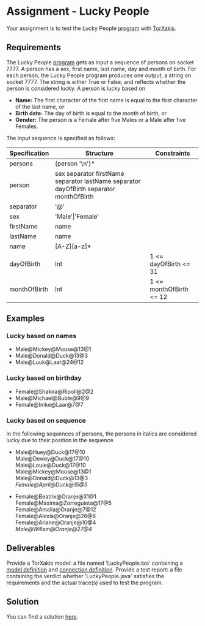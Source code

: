 # Assignment - Lucky People

Your assignment is to test the Lucky People [program][8] with [TorXakis][7].

## Requirements

The Lucky People [program][8] gets as input a sequence of persons on socket 7777.
A person has a sex, first name, last name, day and month of birth.
For each person, the Lucky People program produces one output, a string on socket 7777.
The string is either True or False, and reflects whether the person is considered lucky.
A person is lucky based on

*   **Name:** The first character of the first name is equal to the first character of the last name, or
*   **Birth date:** The day of birth is equal to the month of birth, or
*   **Gender:** The person is a Female after five Males or a Male after five Females.

The input sequence is specified as follows:

| Specification | Structure | Constraints |
|-|-|-|
| persons | (person '\n')* ||
| person | sex separator firstName separator lastName separator dayOfBirth separator monthOfBirth ||
| separator | '@' ||
| sex | 'Male'\|'Female' ||
| firstName | name ||
| lastName | name ||
| name | [A-Z][a-z]* ||
| dayOfBirth | Int | 1 <= dayOfBirth <= 31 |
| monthOfBirth | Int | 1 <= monthOfBirth <= 12 |
## Examples

### Lucky based on names

*   Male@Mickey@Mouse@13@1
*   Male@Donald@Duck@13@3
*   Male@Luuk@Laar@24@12

### Lucky based on birthday

*   Female@Shakira@Ripoll@2@2
*   Male@Michael@Buble@9@9
*   Female@Imke@Laar@7@7

### Lucky based on sequence

In the following sequences of persons, the persons in italics are considered lucky due to their position in the sequence

*   Male@Huey@Duck@17@10  
    Male@Dewey@Duck@17@10  
    Male@Louie@Duck@17@10  
    Male@Mickey@Mouse@13@1  
    Male@Donald@Duck@13@3  
    _Female@April@Duck@15@5_

*   Female@Beatrix@Oranje@31@1  
    Female@Maxima@Zorreguieta@17@5  
    Female@Amalia@Oranje@7@12  
    Female@Alexia@Oranje@26@6  
    Female@Ariane@Oranje@10@4  
    _Male@Willem@Oranje@27@4_

## Deliverables

Provide a TorXakis model: a file named 'LuckyPeople.txs' containing a [model definition][5] and [connection definition][6].
Provide a test report: a file containing the verdict whether 'LuckyPeople.java' satisfies the requirements and the actual trace(s) used to test the program.


## Solution

You can find a solution [here](Modelling-Example-Lucky-People-(Solution).md).

[1]: https://github.com/TorXakis/TorXakis/wiki/TypeDefs
[2]: https://github.com/TorXakis/TorXakis/wiki/ChanDefs
[3]: https://github.com/TorXakis/TorXakis/wiki/FuncDefs
[4]: https://github.com/TorXakis/TorXakis/wiki/ProcDefs
[5]: https://github.com/TorXakis/TorXakis/wiki/ModelDefs
[6]: https://github.com/TorXakis/TorXakis/wiki/CnectDefs
[7]: https://github.com/TorXakis/TorXakis/wiki/TorXakis
[8]: https://github.com/TorXakis/TorXakis/wiki/Java_program
